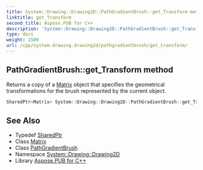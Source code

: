```yaml
---
title: System::Drawing::Drawing2D::PathGradientBrush::get_Transform method
linktitle: get_Transform
second_title: Aspose.PUB for C++
description: 'System::Drawing::Drawing2D::PathGradientBrush::get_Transform method. Returns a copy of a Matrix object that specifies the geometrical transformations for the brush represented by the current object in C++.'
type: docs
weight: 1500
url: /cpp/system.drawing.drawing2d/pathgradientbrush/get_transform/
---
```

## PathGradientBrush::get_Transform method


Returns a copy of a [Matrix](../../matrix/) object that specifies the geometrical transformations for the brush represented by the current object.

```cpp
SharedPtr<Matrix> System::Drawing::Drawing2D::PathGradientBrush::get_Transform() const
```

## See Also

* Typedef [SharedPtr](../../../system/sharedptr/)
* Class [Matrix](../../matrix/)
* Class [PathGradientBrush](../)
* Namespace [System::Drawing::Drawing2D](../../)
* Library [Aspose.PUB for C++](../../../)
